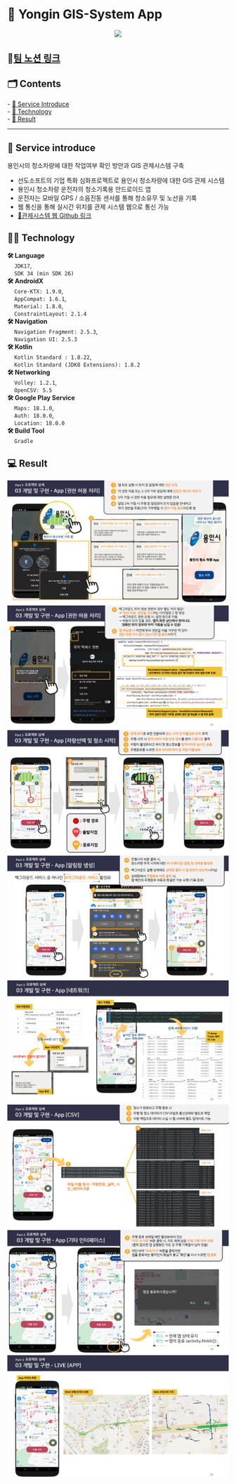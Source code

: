 <h1>🚚 Yongin GIS-System App </h1>
<div align="center">
  <img src="https://github.com/mixpuppy/Yongin-GIS-System-App/blob/main/app/src/main/res/drawable/app_icon.png"/>
</div>
<h2>🌟<a href="https://motley-beach-4e9.notion.site/GIS-34d83db14bfe40f2bded60436ffbfec4?pvs=4">팀 노션 링크</a></h2>

<h2>🗂️ Contents </h2>
-   <a href="#0"> 🔗 Service Introduce </a> <br/>
-   <a href="#1"> 🔗 Technology </a> <br/>
-   <a href="#2"> 🔗 Result </a> <br/>

<hr>
<h2 id="0">
  <b> 📡 Service introduce </b>
</h2>

용인시의 청소차량에 대한 작업여부 확인 방안과 GIS 관제시스템 구축
- 선도소프트의 기업 특화 심화프로젝트로 용인시 청소차량에 대한 GIS 관제 시스템
- 용인시 청소차량 운전자의 청소기록용 안드로이드 앱
- 운전자는 모바일 GPS / 소음진동 센서를 통해 청소유무 및 노선을 기록
- 웹 통신을 통해 실시간 위치를 관제 시스템 웹으로 통신 가능
- <a href="https://github.com/mixpuppy/Yongin-GIS-System-Web">🔗관제시스템 웹 Github 링크</a>

<h2 id="1">
  🧑‍💻 Technology
</h2>

<B>🛠 Language</B> <br/>
&nbsp;&nbsp;&nbsp;&nbsp;`JDK17`, <br/>
&nbsp;&nbsp;&nbsp;&nbsp;`SDK 34 (min SDK 26)` <br/>
<b>🛠 AndroidX</b> <br/>
&nbsp;&nbsp;&nbsp;&nbsp;`Core-KTX: 1.9.0`, <br/>
&nbsp;&nbsp;&nbsp;&nbsp;`AppCompat: 1.6.1`, <br/>
&nbsp;&nbsp;&nbsp;&nbsp;`Material: 1.8.0`, <br/>
&nbsp;&nbsp;&nbsp;&nbsp;`ConstraintLayout: 2.1.4` <br/>
<b>🛠 Navigation</b> <br/>
&nbsp;&nbsp;&nbsp;&nbsp;`Navigation Fragment: 2.5.3`, <br/>
&nbsp;&nbsp;&nbsp;&nbsp;`Navigation UI: 2.5.3` <br/>
<b>🛠 Kotlin</b> <br/>
&nbsp;&nbsp;&nbsp;&nbsp;`Kotlin Standard : 1.8.22`, <br/>
&nbsp;&nbsp;&nbsp;&nbsp;`Kotlin Standard (JDK8 Extensions): 1.8.2` <br/>
<b>🛠 Networking</b> <br/>
&nbsp;&nbsp;&nbsp;&nbsp;`Volley: 1.2.1`, <br/>
&nbsp;&nbsp;&nbsp;&nbsp;`OpenCSV: 5.5` <br/>
<b>🛠 Google Play Service</b> <br/>
&nbsp;&nbsp;&nbsp;&nbsp;`Maps: 18.1.0`, <br/>
&nbsp;&nbsp;&nbsp;&nbsp;`Auth: 18.0.0`, <br/>
&nbsp;&nbsp;&nbsp;&nbsp;`Location: 18.0.0` <br/>
<b>🛠 Build Tool</b> <br/>
&nbsp;&nbsp;&nbsp;&nbsp;`Gradle` <br/>

<h2 id="2">
  <b> 💻 Result </b>
</h2>

<div align="center">
  <img src="https://github.com/mixpuppy/Yongin-GIS-System-App/blob/main/app/src/main/res/drawable/readme1.jpg"/>
</div>
<div align="center">
  <img src="https://github.com/mixpuppy/Yongin-GIS-System-App/blob/main/app/src/main/res/drawable/readme2.jpg"/>
</div>
<div align="center">
  <img src="https://github.com/mixpuppy/Yongin-GIS-System-App/blob/main/app/src/main/res/drawable/readme3.jpg"/>
</div>
<div align="center">
  <img src="https://github.com/mixpuppy/Yongin-GIS-System-App/blob/main/app/src/main/res/drawable/readme4.jpg"/>
</div>
<div align="center">
  <img src="https://github.com/mixpuppy/Yongin-GIS-System-App/blob/main/app/src/main/res/drawable/readme5.jpg"/>
</div>
<div align="center">
  <img src="https://github.com/mixpuppy/Yongin-GIS-System-App/blob/main/app/src/main/res/drawable/readme6.jpg"/>
</div>
<div align="center">
  <img src="https://github.com/mixpuppy/Yongin-GIS-System-App/blob/main/app/src/main/res/drawable/readme7.jpg"/>
</div>
<div align="center">
  <img src="https://github.com/mixpuppy/Yongin-GIS-System-App/blob/main/app/src/main/res/drawable/readme8.jpg"/>
</div>



